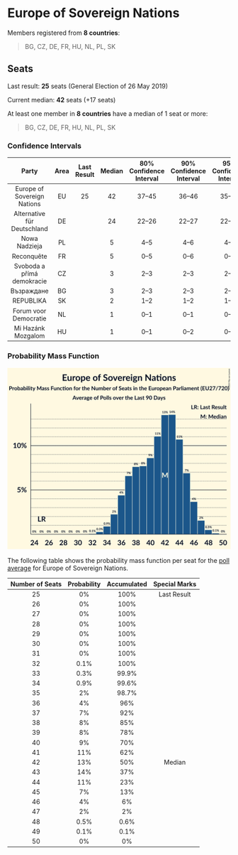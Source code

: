 # Europe of Sovereign Nations

Members registered from **8 countries**:

> BG, CZ, DE, FR, HU, NL, PL, SK

## Seats

Last result: **25** seats (General Election of 26 May 2019)

Current median: **42** seats (+17 seats)

At least one member in **8 countries** have a median of 1 seat or more:

> BG, CZ, DE, FR, HU, NL, PL, SK

### Confidence Intervals

| Party | Area | Last Result | Median | 80% Confidence Interval | 90% Confidence Interval | 95% Confidence Interval | 99% Confidence Interval |
|:-----:|:----:|:-----------:|:------:|:-----------------------:|:-----------------------:|:-----------------------:|:-----------------------:|
| Europe of Sovereign Nations | EU | 25 | 42 | 37–45 | 36–46 | 35–46 | 34–48 |
| Alternative für Deutschland | DE | | 24 | 22–26 | 22–27 | 22–27 | 21–28 |
| Nowa Nadzieja | PL | | 5 | 4–5 | 4–6 | 4–6 | 3–7 |
| Reconquête | FR | | 5 | 0–5 | 0–6 | 0–6 | 0–6 |
| Svoboda a přímá demokracie | CZ | | 3 | 2–3 | 2–3 | 2–4 | 2–4 |
| Възраждане | BG | | 3 | 2–3 | 2–3 | 2–3 | 2–4 |
| REPUBLIKA | SK | | 2 | 1–2 | 1–2 | 1–2 | 1–3 |
| Forum voor Democratie | NL | | 1 | 0–1 | 0–1 | 0–1 | 0–2 |
| Mi Hazánk Mozgalom | HU | | 1 | 0–1 | 0–2 | 0–2 | 0–2 |

### Probability Mass Function

![Graph with seats probability mass function not yet produced](average-2025-10-31-seats-pmf-europeofsovereignnations.png "Seats Probability Mass Function")

The following table shows the probability mass function per seat for the [poll average](average-2025-10-31.html) for Europe of Sovereign Nations.

| Number of Seats | Probability | Accumulated | Special Marks |
|:---------------:|:-----------:|:-----------:|:-------------:|
| 25 | 0% | 100% | Last Result |
| 26 | 0% | 100% |  |
| 27 | 0% | 100% |  |
| 28 | 0% | 100% |  |
| 29 | 0% | 100% |  |
| 30 | 0% | 100% |  |
| 31 | 0% | 100% |  |
| 32 | 0.1% | 100% |  |
| 33 | 0.3% | 99.9% |  |
| 34 | 0.9% | 99.6% |  |
| 35 | 2% | 98.7% |  |
| 36 | 4% | 96% |  |
| 37 | 7% | 92% |  |
| 38 | 8% | 85% |  |
| 39 | 8% | 78% |  |
| 40 | 9% | 70% |  |
| 41 | 11% | 62% |  |
| 42 | 13% | 50% | Median |
| 43 | 14% | 37% |  |
| 44 | 11% | 23% |  |
| 45 | 7% | 13% |  |
| 46 | 4% | 6% |  |
| 47 | 2% | 2% |  |
| 48 | 0.5% | 0.6% |  |
| 49 | 0.1% | 0.1% |  |
| 50 | 0% | 0% |  |


